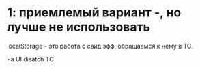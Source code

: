 # 1: приемлемый вариант -, но лучше не использовать

localStorage - это работа с сайд эфф, обращаемся к нему в TC.

на UI disatch TC



